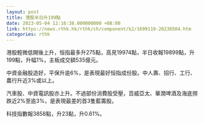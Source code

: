 ```yaml
---
layout: post
title: 港股半日升199點
date: 2023-05-04 12:16:38.000000000 +08:00
link: https://news.rthk.hk/rthk/ch/component/k2/1699119-20230504.htm
categories: rthk
---
```


港股輕微低開後上升，恒指最多升275點，高見19974點，半日收報19899點，升199點，升幅1%，主板成交額535億元。

中資金融股造好，平保升逾6%，是表現最好恒指成份股。中人壽、招行、工行、農行升近3%或以上。

汽車股、中資電訊股亦上升。不過部份消費股受壓，百威亞太、華潤啤酒及海底撈跌近2%至逾3%，是表現最差的首3隻藍籌股。

科技指數報3858點，升23點，升0.61%。
